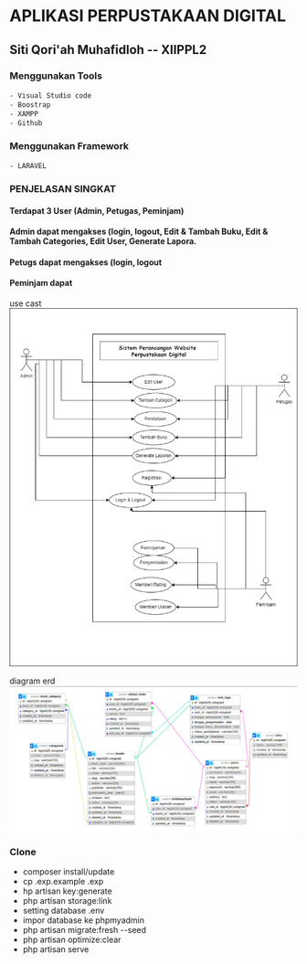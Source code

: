 # APLIKASI PERPUSTAKAAN DIGITAL
## Siti Qori'ah Muhafidloh  --  XIIPPL2

### Menggunakan Tools
    - Visual Studio code
    - Boostrap
    - XAMPP
    - Github
    
### Menggunakan Framework
    - LARAVEL

### PENJELASAN SINGKAT

#### Terdapat 3 User (Admin, Petugas, Peminjam) 
#### Admin dapat mengakses (login, logout, Edit & Tambah Buku, Edit & Tambah Categories, Edit User, Generate Lapora. 
#### Petugs dapat mengakses (login, logout
#### Peminjam dapat

use cast
![alt text](https://github.com/Sitiqori/Aplikasi/blob/main/public/Use%20Case%20Diagram%20Qori%20(1).png?raw=true) 

diagram erd
![alt text](https://github.com/Sitiqori/Aplikasi/blob/main/public/erd.png?raw=true) 


###   Clone 

   - composer install/update
   - cp .exp.example .exp
   - hp artisan key:generate
   - php artisan storage:link
   - setting database .env
   - impor database ke phpmyadmin
   - php artisan migrate:fresh --seed
   - php artisan optimize:clear
   - php artisan serve
